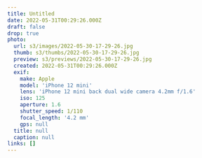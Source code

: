 ```yaml
---
title: Untitled
date: 2022-05-31T00:29:26.000Z
draft: false
drop: true
photo:
  url: s3/images/2022-05-30-17-29-26.jpg
  thumb: s3/thumbs/2022-05-30-17-29-26.jpg
  preview: s3/previews/2022-05-30-17-29-26.jpg
  created: 2022-05-31T00:29:26.000Z
  exif:
    make: Apple
    model: 'iPhone 12 mini'
    lens: 'iPhone 12 mini back dual wide camera 4.2mm f/1.6'
    iso: 125
    aperture: 1.6
    shutter_speed: 1/110
    focal_length: '4.2 mm'
    gps: null
  title: null
  caption: null
links: []
---
```

